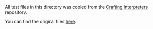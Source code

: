 All test files in this directory was copied from the [Crafting Interpreters](https://github.com/munificent/craftinginterpreters) repository.

You can find the original files [here](https://github.com/munificent/craftinginterpreters/tree/12765bcfce4f0114af51f12b42fa75a5e06c0dda/test).